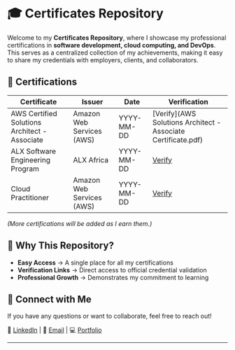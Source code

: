 # 🎓 Certificates Repository

Welcome to my **Certificates Repository**, where I showcase my professional certifications in **software development, cloud computing, and DevOps**. This serves as a centralized collection of my achievements, making it easy to share my credentials with employers, clients, and collaborators.

## 📜 Certifications

| Certificate | Issuer | Date | Verification |
|------------|--------|------|-------------|
| AWS Certified Solutions Architect - Associate | Amazon Web Services (AWS) | YYYY-MM-DD | [Verify](AWS Solutions Architect - Associate Certificate.pdf) |
| ALX Software Engineering Program | ALX Africa | YYYY-MM-DD | [Verify](#) |
| Cloud Practitioner | Amazon Web Services (AWS) | YYYY-MM-DD | [Verify](#) |

*(More certifications will be added as I earn them.)*

## 🎯 Why This Repository?

- **Easy Access** → A single place for all my certifications  
- **Verification Links** → Direct access to official credential validation  
- **Professional Growth** → Demonstrates my commitment to learning  

## 📢 Connect with Me

If you have any questions or want to collaborate, feel free to reach out!

🔗 [LinkedIn](https://www.linkedin.com/in/hamza-farissi212001/) | 📧 [Email](mailto:hamzafarssi7@gmail.com) | 💻 [Portfolio](https://wondrous-mousse-3c1011.netlify.app/)

---
